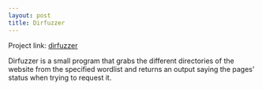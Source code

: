 ```yaml
---
layout: post
title: Dirfuzzer
---
```


Project link: [dirfuzzer](https://github.com/xenonminer/projects/tree/main/dirfuzzer)

Dirfuzzer is a small program that grabs the different directories of the website from the specified wordlist and returns an output saying the pages' status when trying to request it.


